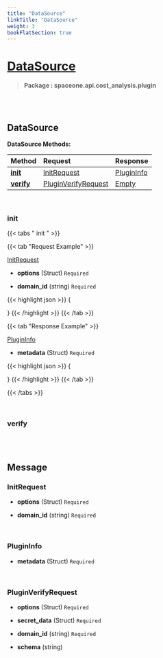 ```yaml
---
title: "DataSource"
linkTitle: "DataSource"
weight: 3
bookFlatSection: true
---
```

# [DataSource](#DataSource)



>  **Package : spaceone.api.cost_analysis.plugin**

<br>
<br>

## DataSource





**DataSource Methods:**


| Method | Request | Response |
| :----- | :-------- | :-------- |
| [**init**](./DataSource#init) | [InitRequest](DataSource#initrequest) | [PluginInfo](./DataSource#plugininfo) |
| [**verify**](./DataSource#verify) | [PluginVerifyRequest](DataSource#pluginverifyrequest) | [Empty](./DataSource#empty) |



    
<br>

### init









 {{< tabs " init " >}}

 {{< tab "Request Example" >}}



[InitRequest](./DataSource#initrequest)

* **options** (Struct)  `Required` 


* **domain_id** (string)  `Required` 





{{< highlight json >}}
{

}
{{< /highlight >}}
{{< /tab >}}


 {{< tab "Response Example" >}}

[PluginInfo](#PLUGININFO)
* **metadata** (Struct)  `Required` 



{{< highlight json >}}
{

}
{{< /highlight >}}
{{< /tab >}}


{{< /tabs >}}


    
<br>

### verify










    


<br>
<br>

## Message



### InitRequest
* **options** (Struct)  `Required` 

    
* **domain_id** (string)  `Required` 

    <br>

### PluginInfo
* **metadata** (Struct)  `Required` 

    <br>

### PluginVerifyRequest
* **options** (Struct)  `Required` 

    
* **secret_data** (Struct)  `Required` 

    
* **domain_id** (string)  `Required` 

    
* **schema** (string) 

    <br>
